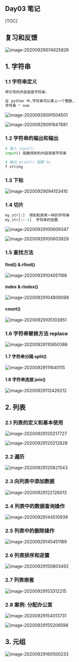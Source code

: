 ## Day03 笔记

[TOC]

## 复习和反馈

![image-20200929074825826](day03.assets/image-20200929074825826.png)

## 1. 字符串

### 1.1 字符串定义

```python
带引号的内容就是字符串.

在 python 中,字符串可以乘上一个整数, 
字符串 * num 
```

![image-20200929091504501](day03.assets/image-20200929091504501.png)

![image-20200929091647681](day03.assets/image-20200929091647681.png)

### 1.2 字符串的输出和输出

```python
# 输入 input()
input() 函数得到的内容就是字符串

# 输出 print() 函数 %s 
f-string 
```

### 1.3 下标

![image-20200929094153410](day03.assets/image-20200929094153410.png)

### 1.4 切片

```python
my_str[:]  得到和原来一样的字符串
my_str[::-1]  字符串的逆置
```



![image-20200929100609347](day03.assets/image-20200929100609347.png)

![image-20200929100603929](day03.assets/image-20200929100603929.png)

### 1.5 查找方法

#### find() & rfind()

![image-20200929104051168](day03.assets/image-20200929104051168.png)

#### index & rindex()

![image-20200929104809098](day03.assets/image-20200929104809098.png)

#### count()

![image-20200929105103951](day03.assets/image-20200929105103951.png)

### 1.6 字符串替换方法 replace

![image-20200929110650386](day03.assets/image-20200929110650386.png)

#### 1.7 字符串分隔 split()

![image-20200929111640115](day03.assets/image-20200929111640115.png)

#### 1.8 字符串连接 join()

![image-20200929112426212](day03.assets/image-20200929112426212.png)

## 2. 列表

### 2.1 列表的定义和基本使用

![image-20200929120217727](day03.assets/image-20200929120217727.png)

![image-20200929120212828](day03.assets/image-20200929120212828.png)



### 2.2 遍历

![image-20200929120821543](day03.assets/image-20200929120821543.png)

### 2.3 向列表中添加数据

![image-20200929122126013](day03.assets/image-20200929122126013.png)

### 2.4 列表中的数据查询操作

![image-20200929144510939](day03.assets/image-20200929144510939.png)

### 2.5 列表中的删除操作

![image-20200929145451189](day03.assets/image-20200929145451189.png)

### 2.6 列表排序和逆置

![image-20200929150803492](day03.assets/image-20200929150803492.png)

### 2.7 列表嵌套

![image-20200929153312215](day03.assets/image-20200929153312215.png)

### 2.8 案例: 分配办公室

![image-20200929154013731](day03.assets/image-20200929154013731.png)

![image-20200929155206598](day03.assets/image-20200929155206598.png)



## 3. 元组

![image-20200929160500233](day03.assets/image-20200929160500233.png)